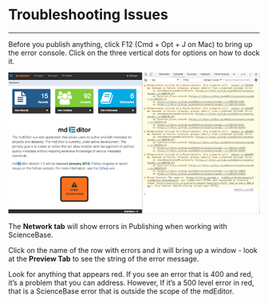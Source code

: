 # Troubleshooting Issues

---

Before you publish anything, click F12 \(Cmd + Opt + J on Mac\) to bring up the error console. Click on the three vertical dots for options on how to dock it.

![](/assets/error_c_screenshot.png)

The **Network tab** will show errors in Publishing when working with ScienceBase.

Click on the name of the row with errors and it will bring up a window - look at the **Preview Tab** to see the string of the error message.

Look for anything that appears red. If you see an error that is 400 and red, it’s a problem that you can address. However, If it’s a 500 level error in red, that is a ScienceBase error that is outside the scope of the mdEditor.

